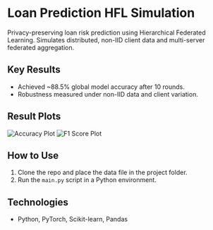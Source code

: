 # Loan Prediction HFL Simulation

Privacy-preserving loan risk prediction using Hierarchical Federated Learning. Simulates distributed, non-IID client data and multi-server federated aggregation.

## Key Results

- Achieved ~88.5% global model accuracy after 10 rounds.
- Robustness measured under non-IID data and client variation.

## Result Plots

![Accuracy Plot](https://github.com/yourusername/your-repo-name/blob/main/accuracy.png)
![F1 Score Plot](https://github.com/yourusername/your-repo-name/blob/main/f1_score.png)

## How to Use

1. Clone the repo and place the data file in the project folder.
2. Run the `main.py` script in a Python environment.

## Technologies

- Python, PyTorch, Scikit-learn, Pandas
